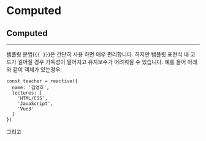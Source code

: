 # Computed

## Computed

---

템플릿 문법(`{{ }}`)은 간단히 사용 하면 매우 편리합니다. 하지만 템플릿 표현식 내 코드가 길어질 경우 가독성이 떨어지고 유지보수가 어려워질 수 있습니다. 예를 들어 아래와 같이 객체가 있는경우:
```
const teacher = reactive({
  name: '김영호',
  lectures: [
    'HTML/CSS',
    'JavaScript',
    'Vue3'
  ]
})
```

그리고 <template> 에 author가 책을 갖고 있는지 없는지 여부를 표시하고 싶습니다.
```
<p>강의가 존재 합니까?:</p>
<span>{{ teacher.lectures.length > 0 ? 'Yes' : 'No' }}</span>
```

이 시점에서 템플릿 표현식은 복잡해지며 선언적이지 않습니다. 또 이러한 코드를 여러곳에서 반복적으로 사용해야 한다면 더더욱 비효율 적일 것입니다.

이럴때 사용하는 것이 `계산된 속성(computed property)`입니다.
```
const hasLecture = computed(() => {
  return teacher.lectures.length > 0 ? 'Yes' : 'No'
})
```

```
<p>강의가 존재 합니까?:</p>
<span>{{ hasLecture }}</span>
```

## Computed vs Method

---

아래와 같이 `메서드`를 활용하면 `computed`와 동일한 효과를 얻을 수 있습니다.
```
<p>{{ existLecture() }}</p>
```

```
// in component
function existLecture() {
  return teacher.lectures.length > 0 ? 'Yes' : 'No'
}
```

이렇게 `computed`와 메서드는 동일한 결과를 얻을 수 있습니다. 하지만 차이점은 `computed`는 **결과가 캐시된다**는 것입니다. 그리고 `computed` **내 반응형 데이터가 변경된 경우에만 다시 계산**됩니다.

- Computed는 캐쉬됨
- Method는 파라미터가 올 수 있음
- 컴포넌트 랜더링시 computed는 비용이 적게듬
    - [관련](https://kr.vuejs.org/v2/guide/comparison.html)

## Writable Computed

---

Computed는 기본적으로 getter전용입니다. 계산된 속성에 새 값을 할당하려고 하면 런타임 경고가 표시됩니다.  새로운 계산된 속성이 필요한 경우에 getter와 setter를 모두 제공하여 속성을 만들 수 있습니다.


```
import { computed, ref } from 'vue';
export default {
  setup() {
    const firstName = ref('홍');
    const lastName = ref('길동');

    const fullName = computed({
      get() {
        return firstName.value + ' ' + lastName.value;
      },
      set(newValue) {
        [firstName.value, lastName.value] = newValue.split(' ');
      },
    });

    fullName.value = '안녕 하세요';
    return {
      firstName,
      lastName,
      fullName,
    };
  },
};
```

```
<template>
	<div>
		<h2>Author가 책을 갖고 있나요?</h2>
		<!-- <p>{{ teacher.lectures.length > 0 ? '예' : '아니오' }}</p> -->
		<p>{{ hasLecture }}</p>
		<p>{{ hasLecture }}</p>
		<p>{{ existLecture() }}</p>
		<p>{{ existLecture() }}</p>
		<button v-on:click="counter++">counter: {{ counter }}</button>
		<p>{{ fullName }}</p>
	</div>
</template>

<script>
import { computed, reactive, ref } from 'vue';
export default {
	setup() {
		const teacher = reactive({
			name: '김영호',
			lectures: ['HTML/CSS', 'JavaScript', 'Vue3'],
		});

		const hasLecture = computed(() => {
			console.log('computed');
			return teacher.lectures.length ? '있음 🙂' : '없음 🥲';
		});

		const existLecture = () => {
			console.log('method');
			return teacher.lectures.length ? '있음 🙂' : '없음 🥲';
		};

		const counter = ref(0);

		console.log('Console 출력: ', hasLecture.value);
		// hasLecture.value = '값';

		const firstName = ref('홍');
		const lastName = ref('길동');

		const fullName = computed({
			get() {
				return firstName.value + ' ' + lastName.value;
			},
			set(value) {
				console.log('value: ', value);
				[firstName.value, lastName.value] = value.split(' ');
			},
		});

		fullName.value = '김 영호';

		return { teacher, hasLecture, existLecture, counter, fullName };
	},
};
</script>

<style lang="scss" scoped></style>
```
